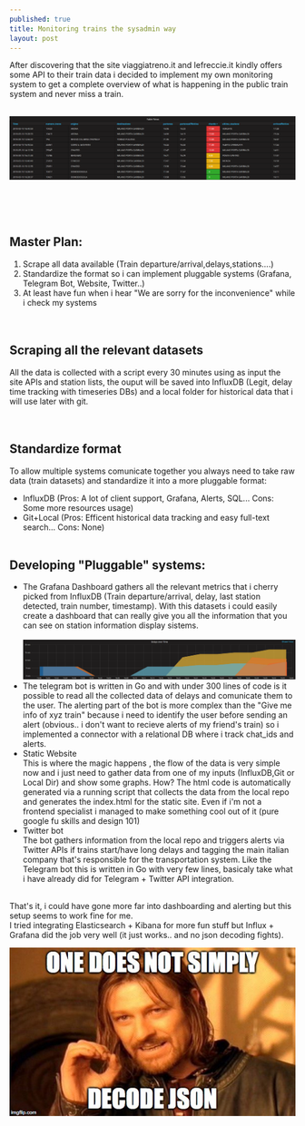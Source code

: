 ```yaml
---
published: true
title: Monitoring trains the sysadmin way
layout: post
---
```



After discovering that the site viaggiatreno.it and lefreccie.it kindly offers some API to their train data i decided to implement my own monitoring system to get a complete overview of what is happening 
in the public train system and never miss a train.<br><br>

![](https://raw.githubusercontent.com/fnzv/fnzv.github.io/master/imgs/grafana-dash.png)

<br><br><br> 
## Master Plan:
1) Scrape all data available (Train departure/arrival,delays,stations....) <br>
2) Standardize the format so i can implement pluggable systems (Grafana, Telegram Bot, Website, Twitter..)<br>
3) At least have fun when i hear "We are sorry for the inconvenience" while i check my systems<br>
<br><br>


## Scraping all the relevant datasets<br>
All the data is collected with a script every 30 minutes using as input the site APIs and station lists, the ouput will be saved into InfluxDB (Legit, delay time tracking with timeseries DBs) 
and a local folder for historical data that i will use later with git.<br>
<br><br> 


## Standardize format <br>
To allow multiple systems comunicate together you always need to take raw data (train datasets) and standardize it into a more pluggable format:
- InfluxDB  (Pros: A lot of client support, Grafana, Alerts, SQL...  Cons: Some more resources usage)
- Git+Local (Pros: Efficent historical data tracking and easy full-text search...  Cons: None)
<br><br> 


## Developing "Pluggable" systems:<br>
- The Grafana Dashboard gathers all the relevant metrics that i cherry picked from InfluxDB (Train departure/arrival, delay, last station detected, train number, timestamp).
With this datasets i could easily create a dashboard that can really give you all the information that you can see on station information display sistems.
<br><br> ![](https://raw.githubusercontent.com/fnzv/fnzv.github.io/master/imgs/delays-dash.png) <br>
- The telegram bot [](https://t.me/Trenordalerts_bot) is written in Go and with under 300 lines of code is it possible to read all the collected data of delays and comunicate them to the user.
The alerting part of the bot is more complex than the "Give me info of xyz train" because i need to identify the user before sending an alert (obvious.. i don't want to recieve alerts of my friend's train) so i implemented 
a connector with a relational DB where i track chat_ids and alerts. <br>
- Static Website [](https://trenistats.it/) <br>
This is where the magic happens [](https://d3js.org/), the flow of the data is very simple now and i just need to gather data from one of my inputs (InfluxDB,Git or Local Dir) and show some graphs.
How?
The html code is automatically generated via a running script that collects the data from the local repo and generates the index.html for the static site.
Even if i'm not a frontend specialist i managed to make something cool out of it (pure google fu skills and design 101)
- Twitter bot [](https://twitter.com/trenistats) <br>
The bot gathers information from the local repo and triggers alerts via Twitter APIs if trains start/have long delays and tagging the main italian company that's responsible for the transportation system.
Like the Telegram bot this is written in Go with very few lines, basicaly take what i have already did for Telegram + Twitter API integration.
<br><br>

That's it, i could have gone more far into dashboarding and alerting but this setup seems to work fine for me. <br>
I tried integrating Elasticsearch + Kibana for more fun stuff but Influx + Grafana did the job very well (it just works.. and no json decoding fights). <br>

<p align="center">
  <img src="https://raw.githubusercontent.com/fnzv/fnzv.github.io/master/imgs/jsonmeme.jpeg?raw=true" alt="Sublime's custom image"/>
</p>

